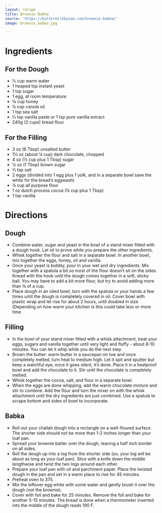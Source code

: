 ```yaml
---
layout: recipe
title: Brownie Babka
source: 'https://buttermilkbysam.com/brownie-babka/'
image: brownie_babka.jpg

---
```


# Ingredients

## For the Dough

- ½ cup warm water
- 1 heaped tsp instant yeast
- 1 tsp sugar
- 1 egg, at room temperature
- ⅛ cup honey
- ¼ cup canola oil
- 1 tsp sea salt
- ½ tsp vanilla paste or 1 tsp pure vanilla extract
- 240g (2 cups) bread flour

## For the Filling

- 3 oz (6 Tbsp) unsalted butter
- 1½ oz (about ¼ cup) dark chocolate, chopped 
- 4 oz (½ cup plus 1 Tbsp) sugar 
- ½ oz (1 Tbsp) brown sugar 
- ½ tsp salt
- 2 eggs (divided into 1 egg plus 1 yolk, and in a separate bowl save the white for the bread’s eggwash)
- ¼ cup all purpose flour
- 1 oz dutch process cocoa (¼ cup plus 1 Tbsp)
- 1 tsp vanilla

# Directions

## Dough

- Combine water, sugar and yeast in the bowl of a stand mixer fitted with a dough hook. Let sit to prove while you prepare the other ingredients.
- Whisk together the flour and salt in a separate bowl. In another bowl, mix together the eggs, honey, oil and vanilla.
- Once your yeast is bubbly, pour in your wet and dry ingredients. Mix together with a spatula a bit so most of the flour doesn’t sit on the sides. Knead with the hook until the dough comes together in a soft, sticky ball. You may have to add a bit more flour, but try to avoid adding more than ⅛ of a cup.
- Place dough in an oiled bowl, turn with the spatula or your hands a few times until the dough is completely covered in oil. Cover bowl with plastic wrap and let rise for about 2 hours, until doubled in size (Depending on how warm your kitchen is this could take less or more time.

## Filling

- In the bowl of your stand mixer fitted with a whisk attachment, beat your eggs, sugars and vanilla together until very light and fluffy - about 8-10 minutes. You can let it whip while you do the next step.
- Brown the butter: warm butter in a saucepan on low and once completely melted, turn heat to medium high. Let it spit and sputter but keep a watchful eye, once it goes silent, it’s done. Place it in a heatproof bowl and add the chocolate to it. Stir until the chocolate is completely melted.
- Whisk together the cocoa, salt, and flour in a separate bowl.
- When the eggs are done whipping, add the warm chocolate mixture and stir to combine. Add the flour and turn the mixer on with the whisk attachment until the dry ingredients are just combined. Use a spatula to scrape bottom and sides of bowl to incorporate.

## Babka

- Roll out your challah dough into a rectangle on a well-floured surface. The shorter side should not be more than 1-2 inches longer than your loaf pan.
- Spread your brownie batter over the dough, leaving a half inch border on all sides.
- Roll the dough up into a log from the shorter side (so, your log will be about as long as your loaf pan). Slice with a knife down the middle lengthwise and twist the two logs around each other.
- Prepare your loaf pan with oil and parchment paper. Place the twisted dough in the pan and set in a warm place to rise for 45 minutes.
- Preheat oven to 375.
- Mix the leftover egg white with some water and gently brush it over the dough (not the brownie).
- Cover with foil and bake for 25 minutes. Remove the foil and bake for another 5-15 minutes. The bread is done when a thermometer inserted into the middle of the dough reads 190 F.